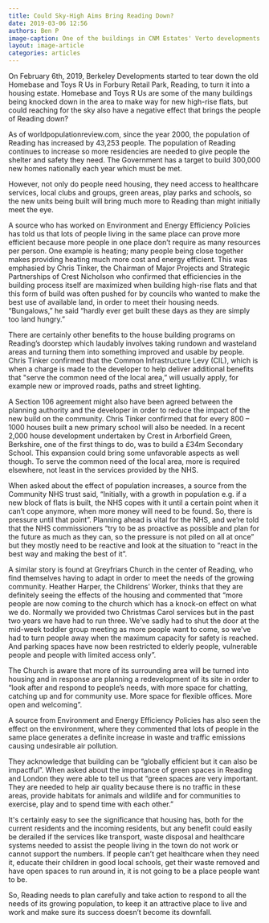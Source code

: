```yaml
---
title: Could Sky-High Aims Bring Reading Down?
date: 2019-03-06 12:56
authors: Ben P
image-caption: One of the buildings in CNM Estates' Verto developments | &copy; Reading School
layout: image-article
categories: articles
---
```


On February 6th, 2019, Berkeley Developments started to tear down the old Homebase and Toys R Us in Forbury Retail Park, Reading, to turn it into a housing estate. Homebase and Toys R Us are some of the many buildings being knocked down in the area to make way for new high-rise flats, but could reaching for the sky also have a negative effect that brings the people of Reading down?  

As of worldpopulationreview.com, since the year 2000, the population of Reading has increased by 43,253 people. The population of Reading continues to increase so more residencies are needed to give people the shelter and safety they need. The Government has a target to build 300,000 new homes nationally each year which must be met.

However, not only do people need housing, they need access to healthcare services, local clubs and groups, green areas, play parks and schools, so the new units being built will bring much more to Reading than might initially meet the eye.

A source who has worked on Environment and Energy Efficiency Policies has told us that lots of people living in the same place can prove more efficient because more people in one place don’t require as many resources per person. One example is heating; many people being close together makes providing heating much more cost and energy efficient. This was emphasied by Chris Tinker, the Chairman of Major Projects and Strategic Partnerships of Crest Nicholson who confirmed that efficiencies in the building process itself are maximized when building high-rise flats and that this form of build was often pushed for by councils who wanted to make the best use of available land, in order to meet their housing needs. “Bungalows,” he said “hardly ever get built these days as they are simply too land hungry.”

There are certainly other benefits to the house building programs on Reading’s doorstep which laudably involves taking rundown and wasteland areas and turning them into something improved and usable by people. Chris Tinker confirmed that the Common Infrastructure Levy (CIL), which is when a charge is made to the developer to help deliver additional benefits that "serve the common need of the local area,” will usually apply, for example new or improved roads, paths and street lighting.

A Section 106 agreement might also have been agreed between the planning authority and the developer in order to reduce the impact of the new build on the community. Chris Tinker confirmed that for every 800 – 1000 houses built a new primary school will also be needed. In a recent 2,000 house development undertaken by Crest in Arborfield Green, Berkshire, one of the first things to do, was to build a £34m Secondary School. This expansion could bring some unfavorable aspects as well though. To serve the common need of the local area, more is required elsewhere, not least in the services provided by the NHS.

When asked about the effect of population increases, a source from the Community NHS trust said, “Initially, with a growth in population e.g. if a new block of flats is built, the NHS copes with it until a certain point when it can’t cope anymore, when more money will need to be found. So, there is pressure until that point”. Planning ahead is vital for the NHS, and we’re told that the NHS commissioners “try to be as proactive as possible and plan for the future as much as they can, so the pressure is not piled on all at once” but they mostly need to be reactive and look at the situation to “react in the best way and making the best of it”.

A similar story is found at Greyfriars Church in the center of Reading, who find themselves having to adapt in order to meet the needs of the growing community. Heather Harper, the Childrens’ Worker, thinks that they are definitely seeing the effects of the housing and commented that “more people are now coming to the church which has a knock-on effect on what we do. Normally we provided two Christmas Carol services but in the past two years we have had to run three. We’ve sadly had to shut the door at the mid-week toddler group meeting as more people want to come, so we’ve had to turn people away when the maximum capacity for safety is reached. And parking spaces have now been restricted to elderly people, vulnerable people and people with limited access only”.

The Church is aware that more of its surrounding area will be turned into housing and in response are planning a redevelopment of its site in order to “look after and respond to people’s needs, with more space for chatting, catching up and for community use. More space for flexible offices. More open and welcoming”.

A source from Environment and Energy Efficiency Policies has also seen the effect on the environment, where they commented that lots of people in the same place generates a definite increase in waste and traffic emissions causing undesirable air pollution.

They acknowledge that building can be “globally efficient but it can also be impactful”. When asked about the importance of green spaces in Reading and London they were able to tell us that “green spaces are very important. They are needed to help air quality because there is no traffic in these areas, provide habitats for animals and wildlife and for communities to exercise, play and to spend time with each other.”

It's certainly easy to see the significance that housing has, both for the current residents and the incoming residents, but any benefit could easily be derailed if the services like transport, waste disposal and healthcare systems needed to assist the people living in the town do not work or cannot support the numbers. If people can’t get healthcare when they need it, educate their children in good local schools, get their waste removed and have open spaces to run around in, it is not going to be a place people want to be.

So, Reading needs to plan carefully and take action to respond to all the needs of its growing population, to keep it an attractive place to live and work and make sure its success doesn’t become its downfall.
